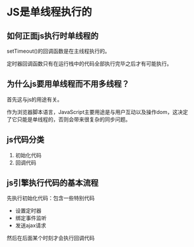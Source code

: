 # JS是单线程执行的

## 如何正面js执行时单线程的

setTimeout()的回调函数是在主线程执行的。

定时器回调函数只有在运行栈中的代码全部执行完毕之后才有可能执行。

## 为什么js要用单线程而不用多线程？

首先这与js的用途有关。

作为浏览器脚本语言，JavaScript主要用途是与用户互动以及操作dom，这决定了它只能是单线程的，否则会带来很复杂的同步问题。



## js代码分类

1. 初始化代码
2. 回调代码



## js引擎执行代码的基本流程

先执行初始化代码：包含一些特别代码

* 设置定时器
* 绑定事件监听
* 发送ajax请求

然后在后面某个时刻才会执行回调代码